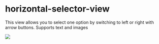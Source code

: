 # horizontal-selector-view

This view allows you to select one option by switching to left or right with arrow buttons. Supports text and images

[![](https://jitpack.io/v/Merseyside/horizontal-selector-view.svg)](https://jitpack.io/#Merseyside/horizontal-selector-view)
